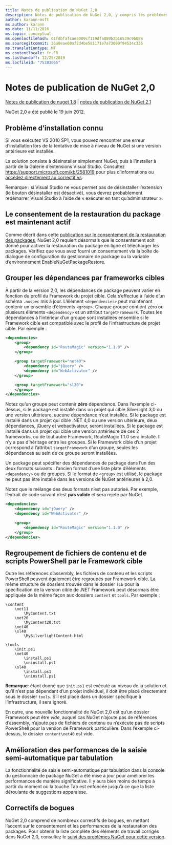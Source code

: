 ```yaml
---
title: Notes de publication de NuGet 2,0
description: Notes de publication de NuGet 2,0, y compris les problèmes connus, les correctifs de bogues, les fonctionnalités ajoutées et DCR.
author: karann-msft
ms.author: karann
ms.date: 11/11/2016
ms.topic: conceptual
ms.openlocfilehash: 01fdbfafcaea009cf119dfa880b2b16539c9b088
ms.sourcegitcommit: 26a8eae00af2d4be581171e7a73009f94534c336
ms.translationtype: MT
ms.contentlocale: fr-FR
ms.lasthandoff: 12/25/2019
ms.locfileid: "75383065"
---
```

# <a name="nuget-20-release-notes"></a>Notes de publication de NuGet 2,0

[Notes de publication de nuget 1,8](../release-notes/nuget-1.8.md) | [notes de publication de NuGet 2,1](../release-notes/nuget-2.1.md)

NuGet 2,0 a été publié le 19 juin 2012.

## <a name="known-installation-issue"></a>Problème d’installation connu
Si vous exécutez VS 2010 SP1, vous pouvez rencontrer une erreur d’installation lors de la tentative de mise à niveau de NuGet si une version antérieure est installée.

La solution consiste à désinstaller simplement NuGet, puis à l’installer à partir de la Galerie d’extensions Visual Studio.  Consultez <https://support.microsoft.com/kb/2581019> pour plus d’informations ou [accédez directement au correctif vs](http://bit.ly/vsixcertfix).

Remarque : si Visual Studio ne vous permet pas de désinstaller l’extension (le bouton désinstaller est désactivé), vous devrez probablement redémarrer Visual Studio à l’aide de « exécuter en tant qu’administrateur ».

## <a name="package-restore-consent-is-now-active"></a>Le consentement de la restauration du package est maintenant actif

Comme décrit dans cette [publication sur le consentement de la restauration des packages](http://blog.nuget.org/20120518/package-restore-and-consent.html), NuGet 2,0 requiert désormais que le consentement soit donné pour activer la restauration du package en ligne et télécharger les packages. Vérifiez que vous avez fourni un consentement via la boîte de dialogue de configuration du gestionnaire de package ou la variable d’environnement EnableNuGetPackageRestore.

## <a name="group-dependencies-by-target-frameworks"></a>Grouper les dépendances par frameworks cibles

À partir de la version 2,0, les dépendances de package peuvent varier en fonction du profil du Framework du projet cible. Cela s’effectue à l’aide d’un schéma `.nuspec` mis à jour. L’élément `<dependencies>` peut maintenant contenir un ensemble d’éléments `<group>`. Chaque groupe contient zéro ou plusieurs éléments `<dependency>` et un attribut `targetFramework`. Toutes les dépendances à l’intérieur d’un groupe sont installées ensemble si le Framework cible est compatible avec le profil de l’infrastructure de projet cible. Par exemple :

```xml
<dependencies>
    <group>
        <dependency id="RouteMagic" version="1.1.0" />
    </group>

    <group targetFramework="net40">
        <dependency id="jQuery" />
        <dependency id="WebActivator" />
    </group>

    <group targetFramework="sl30">
    </group>
</dependencies>
```

Notez qu’un groupe peut contenir **zéro** dépendance. Dans l’exemple ci-dessus, si le package est installé dans un projet qui cible Silverlight 3,0 ou une version ultérieure, aucune dépendance n’est installée. Si le package est installé dans un projet qui cible .NET 4,0 ou une version ultérieure, deux dépendances, jQuery et webactivateur, seront installées.  Si le package est installé dans un projet qui cible une version antérieure de ces 2 frameworks, ou de tout autre Framework, RouteMagic 1.1.0 sera installé. Il n’y a pas d’héritage entre les groupes. Si le Framework cible d’un projet correspond à l’attribut `targetFramework` d’un groupe, seules les dépendances au sein de ce groupe seront installées.

Un package peut spécifier des dépendances de package dans l’un des deux formats suivants : l’ancien format d’une liste plate d’éléments `<dependency>` ou de groupes. Si le format de `<group>` est utilisé, le package ne peut pas être installé dans les versions de NuGet antérieures à 2,0.

Notez que le mélange des deux formats n’est pas autorisé. Par exemple, l’extrait de code suivant n’est **pas valide** et sera rejeté par NuGet.

```xml
<dependencies>
    <dependency id="jQuery" />
    <dependency id="WebActivator" />

    <group>
        <dependency id="RouteMagic" version="1.1.0" />
    </group>
</dependencies>
```

## <a name="grouping-content-files-and-powershell-scripts-by-target-framework"></a>Regroupement de fichiers de contenu et de scripts PowerShell par le Framework cible

Outre les références d’assembly, les fichiers de contenu et les scripts PowerShell peuvent également être regroupés par Framework cible. La même structure de dossiers trouvée dans le dossier `lib` pour la spécification de la version cible de .NET Framework peut désormais être appliquée de la même façon aux dossiers `content` et `tools`. Par exemple :

    \content
        \net11
            \MyContent.txt
        \net20
            \MyContent20.txt
        \net40
        \sl40
            \MySilverlightContent.html

    \tools
        \init.ps1
        \net40
            \install.ps1
            \uninstall.ps1
        \sl40
            \install.ps1
            \uninstall.ps1

**Remarque**: étant donné que `init.ps1` est exécuté au niveau de la solution et qu’il n’est pas dépendant d’un projet individuel, il doit être placé directement sous le dossier `tools`. S’il est placé dans un dossier spécifique à l’infrastructure, il sera ignoré.

En outre, une nouvelle fonctionnalité de NuGet 2,0 est qu’un dossier Framework peut être *vide*, auquel cas NuGet n’ajoute pas de références d’assembly, n’ajoute pas de fichiers de contenu ou n’exécute pas de scripts PowerShell pour la version de Framework particulière. Dans l’exemple ci-dessus, le dossier `content\net40` est vide.

## <a name="improved-tab-completion-performance"></a>Amélioration des performances de la saisie semi-automatique par tabulation
La fonctionnalité de saisie semi-automatique par tabulation dans la console du gestionnaire de package NuGet a été mise à jour pour améliorer les performances de manière significative. Il y aura bien moins de temps à partir du moment où la touche Tab est enfoncée jusqu’à ce que la liste déroulante de suggestions apparaisse.

## <a name="bug-fixes"></a>Correctifs de bogues
NuGet 2,0 comprend de nombreux correctifs de bogues, en mettant l’accent sur le consentement et les performances de la restauration des packages.
Pour obtenir la liste complète des éléments de travail corrigés dans NuGet 2,0, consultez le [suivi des problèmes NuGet pour cette version](http://nuget.codeplex.com/workitem/list/advanced?keyword=&status=Closed&type=All&priority=All&release=NuGet%202.0&assignedTo=All&component=All&sortField=Votes&sortDirection=Descending&page=0).
